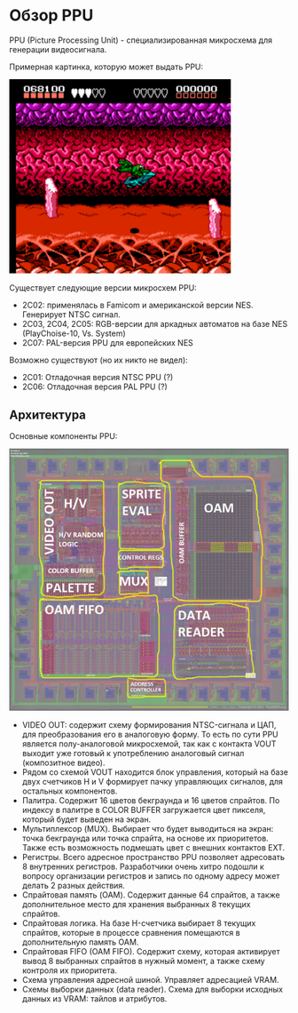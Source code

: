 # Обзор PPU

PPU (Picture Processing Unit) - специализированная микросхема для генерации видеосигнала.

Примерная картинка, которую может выдать PPU:

<img src="/BreakingNESWiki/imgstore/battletoads.png" width="400px">

Существует следующие версии микросхем PPU:
- 2C02: применялась в Famicom и американской версии NES. Генерирует NTSC сигнал.
- 2C03, 2C04, 2C05: RGB-версии для аркадных автоматов на базе NES (PlayChoise-10, Vs. System)
- 2C07: PAL-версия PPU для европейских NES

Возможно существуют (но их никто не видел):
- 2C01: Отладочная версия NTSC PPU (?)
- 2C06: Отладочная версия PAL PPU (?)

## Архитектура

Основные компоненты PPU:

![PPU_preview](/BreakingNESWiki/imgstore/PPU_preview.jpg)

- VIDEO OUT: содержит схему формирования NTSC-сигнала и ЦАП, для преобразования его в аналоговую форму. То есть по сути PPU является полу-аналоговой микросхемой, так как с контакта VOUT выходит уже готовый к употреблению аналоговый сигнал (композитное видео).
- Рядом со схемой VOUT находится блок управления, который на базе двух счетчиков H и V формирует пачку управляющих сигналов, для остальных компонентов.
- Палитра. Содержит 16 цветов бекграунда и 16 цветов спрайтов. По индексу в палитре в COLOR BUFFER загружается цвет пикселя, который будет выведен на экран.
- Мультиплексор (MUX). Выбирает что будет выводиться на экран: точка бекграунда или точка спрайта, на основе их приоритетов. Также есть возможность подмешать цвет с внешних контактов EXT.
- Регистры. Всего адресное пространство PPU позволяет адресовать 8 внутренних регистров. Разработчики очень хитро подошли к вопросу организации регистров и запись по одному адресу может делать 2 разных действия.
- Спрайтовая память (OAM). Содержит данные 64 спрайтов, а также дополнительное место для хранения выбранных 8 текущих спрайтов.
- Спрайтовая логика. На базе H-счетчика выбирает 8 текущих спрайтов, которые в процессе сравнения помещаются в дополнительную память OAM.
- Спрайтовая FIFO (OAM FIFO). Содержит схему, которая активирует вывод 8 выбранных спрайтов в нужный момент, а также схему контроля их приоритета.
- Схема управления адресной шиной. Управляет адресацией VRAM.
- Схемы выборки данных (data reader). Схема для выборки исходных данных из VRAM: тайлов и атрибутов.
